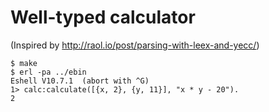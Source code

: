 # Well-typed calculator

(Inspired by http://raol.io/post/parsing-with-leex-and-yecc/)

```
$ make
$ erl -pa ../ebin
Eshell V10.7.1  (abort with ^G)
1> calc:calculate([{x, 2}, {y, 11}], "x * y - 20").
2
```
